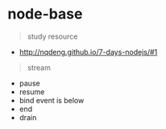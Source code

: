 # node-base


> study resource 
- http://nqdeng.github.io/7-days-nodejs/#1

> stream 
- pause
- resume
- bind event is below
- end
- drain
